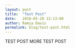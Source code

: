 ```yaml
---
layout: post
title:  "Test Post"
date:   2018-05-20 12:13:08
author: Ramia Davis
permalink: blog/test-post.html
---
```


TEST POST
MORE TEST POST